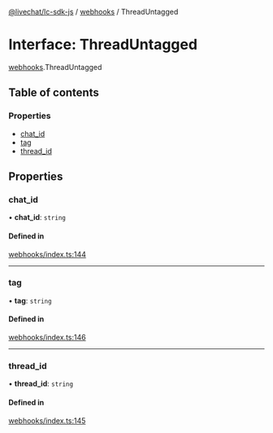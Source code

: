[@livechat/lc-sdk-js](../README.md) / [webhooks](../modules/webhooks.md) / ThreadUntagged

# Interface: ThreadUntagged

[webhooks](../modules/webhooks.md).ThreadUntagged

## Table of contents

### Properties

- [chat\_id](webhooks.ThreadUntagged.md#chat_id)
- [tag](webhooks.ThreadUntagged.md#tag)
- [thread\_id](webhooks.ThreadUntagged.md#thread_id)

## Properties

### chat\_id

• **chat\_id**: `string`

#### Defined in

[webhooks/index.ts:144](https://github.com/livechat/lc-sdk-js/blob/125a327/src/webhooks/index.ts#L144)

___

### tag

• **tag**: `string`

#### Defined in

[webhooks/index.ts:146](https://github.com/livechat/lc-sdk-js/blob/125a327/src/webhooks/index.ts#L146)

___

### thread\_id

• **thread\_id**: `string`

#### Defined in

[webhooks/index.ts:145](https://github.com/livechat/lc-sdk-js/blob/125a327/src/webhooks/index.ts#L145)
